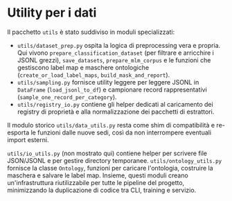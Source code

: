 # Utility per i dati

Il pacchetto `utils` è stato suddiviso in moduli specializzati:

* `utils/dataset_prep.py` ospita la logica di preprocessing vera e propria. Qui vivono `prepare_classification_dataset` (per filtrare e arricchire i JSONL grezzi), `save_datasets`, `prepare_mlm_corpus` e le funzioni che gestiscono label map e maschere ontologiche (`create_or_load_label_maps`, `build_mask_and_report`).
* `utils/sampling.py` fornisce utility leggere per leggere JSONL in `DataFrame` (`load_jsonl_to_df`) e campionare record rappresentativi (`sample_one_record_per_category`).
* `utils/registry_io.py` contiene gli helper dedicati al caricamento dei registry di proprietà e alla normalizzazione dei pacchetti di estrattori.

Il modulo storico `utils/data_utils.py` resta come shim di compatibilità e re-esporta le funzioni dalle nuove sedi, così da non interrompere eventuali import esterni.

`utils/io_utils.py` (non mostrato qui) contiene helper per scrivere file JSON/JSONL e per gestire directory temporanee. `utils/ontology_utils.py` fornisce la classe `Ontology`, funzioni per caricare l'ontologia, costruire la maschera e salvare le label map. Insieme, questi moduli creano un'infrastruttura riutilizzabile per tutte le pipeline del progetto, minimizzando la duplicazione di codice tra CLI, training e servizio.
